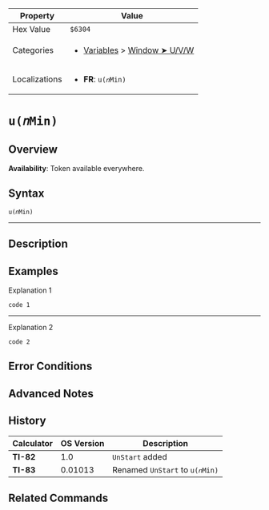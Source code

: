 | Property      | Value |
|---------------|-------|
| Hex Value     | `$6304`|
| Categories    | <ul><li>[Variables](<../categories/Variables.md>) > [Window ➤ U/V/W](<../categories/Variables.md#Window ➤ U/V/W>)</li></ul> |
| Localizations | <ul><li><b>FR</b>: `u(𝑛Min)`</li></ul> |

# `u(𝑛Min)`

## Overview



<b>Availability</b>: Token available everywhere.

## Syntax
`u(𝑛Min)`

<hr>

## Description


## Examples

Explanation 1
```ti-basic
code 1
```
---
Explanation 2
```ti-basic
code 2
```

## Error Conditions


## Advanced Notes


## History
| Calculator | OS Version | Description |
|------------|------------|-------------|
| <b>TI-82</b> | 1.0 | `UnStart` added |
| <b>TI-83</b> | 0.01013 | Renamed `UnStart` to `u(𝑛Min)`

## Related Commands

